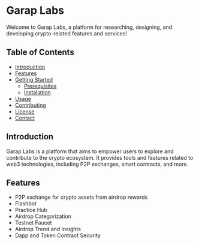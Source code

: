 # Garap Labs

Welcome to Garap Labs, a platform for researching, designing, and developing crypto-related features and services!

## Table of Contents
- [Introduction](#introduction)
- [Features](#features)
- [Getting Started](#getting-started)
  - [Prerequisites](#prerequisites)
  - [Installation](#installation)
- [Usage](#usage)
- [Contributing](#contributing)
- [License](#license)
- [Contact](#contact)

## Introduction
Garap Labs is a platform that aims to empower users to explore and contribute to the crypto ecosystem. It provides tools and features related to web3 technologies, including P2P exchanges, smart contracts, and more.

## Features
- P2P exchange for crypto assets from airdrop rewards
- Flashbot
- Practice Hub
- Airdrop Categorization
- Testnet Faucet
- Airdrop Trend and Insights
- Dapp and Token Contract Security
